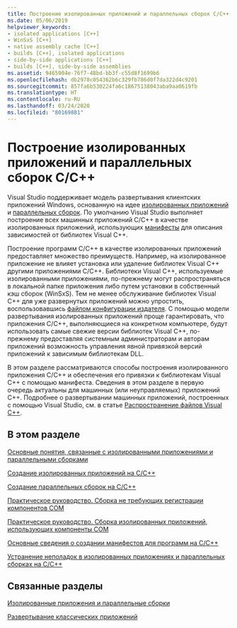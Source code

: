 ```yaml
---
title: Построение изолированных приложений и параллельных сборок C/C++
ms.date: 05/06/2019
helpviewer_keywords:
- isolated applications [C++]
- WinSxS [C++]
- native assembly cache [C++]
- builds [C++], isolated applications
- side-by-side applications [C++]
- builds [C++], side-by-side assemblies
ms.assetid: 9465904e-76f7-48bd-bb3f-c55d8f1699b6
ms.openlocfilehash: db2978c054362b6c329fb786d0f7da322d4c9201
ms.sourcegitcommit: 857fa6b530224fa6c18675138043aba9aa0619fb
ms.translationtype: HT
ms.contentlocale: ru-RU
ms.lasthandoff: 03/24/2020
ms.locfileid: "80169881"
---
```

# <a name="building-cc-isolated-applications-and-side-by-side-assemblies"></a>Построение изолированных приложений и параллельных сборок C/C++

Visual Studio поддерживает модель развертывания клиентских приложений Windows, основанную на идее [изолированных приложений](/windows/win32/SbsCs/isolated-applications) и [параллельных сборок](/windows/win32/SbsCs/about-side-by-side-assemblies-). По умолчанию Visual Studio выполняет построение всех машинных приложений C/C++ в качестве изолированных приложений, использующих [манифесты](/windows/win32/sbscs/manifests) для описания зависимостей от библиотек Visual C++.

Построение программ C/C++ в качестве изолированных приложений предоставляет множество преимуществ. Например, на изолированное приложение не влияет установка или удаление библиотек Visual C++ другими приложениями C/C++. Библиотеки Visual C++, используемые изолированными приложениями, по-прежнему могут распространяться в локальной папке приложения либо путем установки в собственный кэш сборок (WinSxS). Тем не менее обслуживание библиотек Visual C++ для уже развернутых приложений можно упростить, воспользовавшись [файлом конфигурации издателя](/windows/win32/SbsCs/publisher-configuration). С помощью модели развертывания изолированных приложений проще гарантировать, что приложения C/C++, выполняющиеся на конкретном компьютере, будут использовать самые свежие версии библиотек Visual C++, по-прежнему предоставляя системным администраторам и авторам приложений возможность управления явной привязкой версий приложений к зависимым библиотекам DLL.

В этом разделе рассматриваются способы построения изолированного приложения C/C++ и обеспечения его привязки к библиотекам Visual C++ с помощью манифеста. Сведения в этом разделе в первую очередь актуальны для машинных (или неуправляемых) приложений C++. Подробнее о развертывании машинных приложений, построенных с помощью Visual Studio, см. в статье [Распространение файлов Visual C++](../windows/redistributing-visual-cpp-files.md).

## <a name="in-this-section"></a>В этом разделе

[Основные понятия, связанные с изолированными приложениями и параллельными сборками](concepts-of-isolated-applications-and-side-by-side-assemblies.md)

[Создание изолированных приложений на C/C++](building-c-cpp-isolated-applications.md)

[Создание параллельных сборок на C/C++](building-c-cpp-side-by-side-assemblies.md)

[Практическое руководство. Сборка не требующих регистрации компонентов COM](how-to-build-registration-free-com-components.md)

[Практическое руководство. Сборка изолированных приложений, использующих компоненты СОМ](how-to-build-isolated-applications-to-consume-com-components.md)

[Основные сведения о создании манифестов для программ на C/C++](understanding-manifest-generation-for-c-cpp-programs.md)

[Устранение неполадок в изолированных приложениях и параллельных сборках на C/C++](troubleshooting-c-cpp-isolated-applications-and-side-by-side-assemblies.md)

## <a name="related-sections"></a>Связанные разделы

[Изолированные приложения и параллельные сборки](/windows/win32/SbsCs/isolated-applications-and-side-by-side-assemblies-portal)

[Развертывание классических приложений](../windows/deploying-native-desktop-applications-visual-cpp.md)
